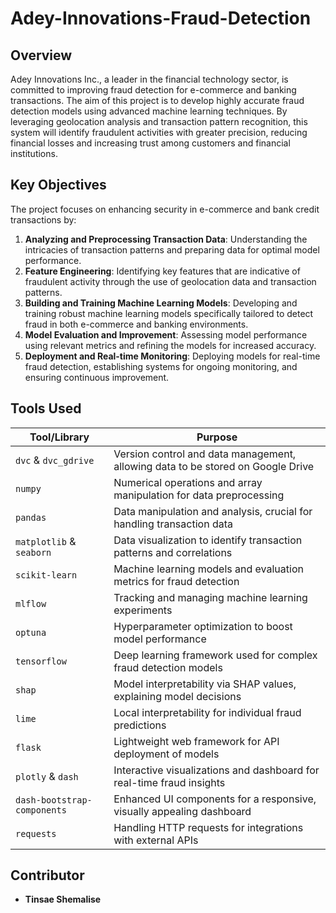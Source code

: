 # Adey-Innovations-Fraud-Detection

## Overview

Adey Innovations Inc., a leader in the financial technology sector, is committed to improving fraud detection for e-commerce and banking transactions. The aim of this project is to develop highly accurate fraud detection models using advanced machine learning techniques. By leveraging geolocation analysis and transaction pattern recognition, this system will identify fraudulent activities with greater precision, reducing financial losses and increasing trust among customers and financial institutions.

## Key Objectives

The project focuses on enhancing security in e-commerce and bank credit transactions by:

1. **Analyzing and Preprocessing Transaction Data**: Understanding the intricacies of transaction patterns and preparing data for optimal model performance.
2. **Feature Engineering**: Identifying key features that are indicative of fraudulent activity through the use of geolocation data and transaction patterns.
3. **Building and Training Machine Learning Models**: Developing and training robust machine learning models specifically tailored to detect fraud in both e-commerce and banking environments.
4. **Model Evaluation and Improvement**: Assessing model performance using relevant metrics and refining the models for increased accuracy.
5. **Deployment and Real-time Monitoring**: Deploying models for real-time fraud detection, establishing systems for ongoing monitoring, and ensuring continuous improvement.

## Tools Used

| Tool/Library                | Purpose                                                                         |
| --------------------------- | ------------------------------------------------------------------------------- |
| `dvc` & `dvc_gdrive`        | Version control and data management, allowing data to be stored on Google Drive |
| `numpy`                     | Numerical operations and array manipulation for data preprocessing              |
| `pandas`                    | Data manipulation and analysis, crucial for handling transaction data           |
| `matplotlib` & `seaborn`    | Data visualization to identify transaction patterns and correlations            |
| `scikit-learn`              | Machine learning models and evaluation metrics for fraud detection              |
| `mlflow`                    | Tracking and managing machine learning experiments                              |
| `optuna`                    | Hyperparameter optimization to boost model performance                          |
| `tensorflow`                | Deep learning framework used for complex fraud detection models                 |
| `shap`                      | Model interpretability via SHAP values, explaining model decisions              |
| `lime`                      | Local interpretability for individual fraud predictions                         |
| `flask`                     | Lightweight web framework for API deployment of models                          |
| `plotly` & `dash`           | Interactive visualizations and dashboard for real-time fraud insights           |
| `dash-bootstrap-components` | Enhanced UI components for a responsive, visually appealing dashboard           |
| `requests`                  | Handling HTTP requests for integrations with external APIs                      |

## Contributor

- **Tinsae Shemalise**
